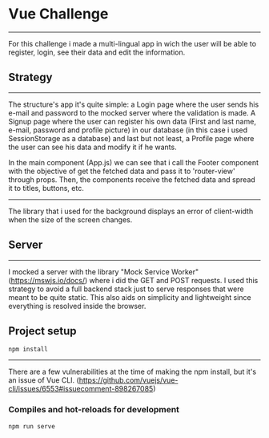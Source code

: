 # Vue Challenge
***
For this challenge i made a multi-lingual app in wich the user will be able to register, login, see their data and edit the information. 

## Strategy
***
The structure's app it's quite simple: a Login page where the user sends his e-mail and password to the mocked server where the validation is made. A Signup page where the user can register his own data (First and last name, e-mail, password and profile picture) in our database (in this case i used SessionStorage as a database) and last but not least, a Profile page where the user can see his data and modify it if he wants. 

In the main component (App.js) we can see that i call the Footer component with the objective of get the fetched data and pass it to 'router-view' through props. Then, the components receive the fetched data and spread it to titles, buttons, etc. 

***
The library that i used for the background displays an error of client-width when the size of the screen changes.


## Server
***
I mocked a server with the library "Mock Service Worker" (https://mswjs.io/docs/) where i did the GET and POST requests. I used this strategy to avoid a full backend stack just to serve responses that were meant to be quite static. This also aids on simplicity and lightweight since everything is resolved inside the browser. 


## Project setup
```
npm install
```
***
There are a few vulnerabilities at the time of making the npm install, but it's an issue of Vue CLI. 
(https://github.com/vuejs/vue-cli/issues/6553#issuecomment-898267085) 


### Compiles and hot-reloads for development
```
npm run serve
```

